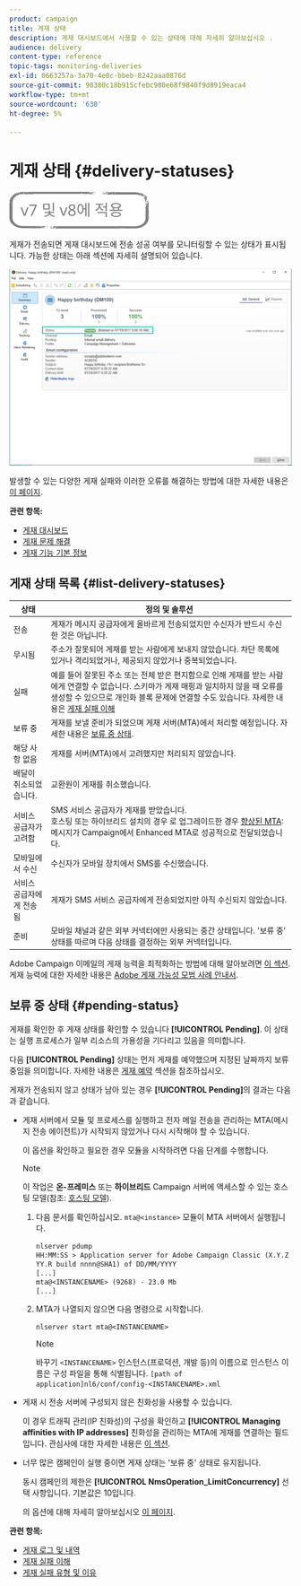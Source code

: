 ```yaml
---
product: campaign
title: 게재 상태
description: 게재 대시보드에서 사용할 수 있는 상태에 대해 자세히 알아보십시오 .
audience: delivery
content-type: reference
topic-tags: monitoring-deliveries
exl-id: 0663257a-3a70-4e0c-bbeb-8242aaa0876d
source-git-commit: 98380c18b915cfebc980e68f9840f9d8919eaca4
workflow-type: tm+mt
source-wordcount: '630'
ht-degree: 5%

---
```


# 게재 상태 {#delivery-statuses}

![](../../assets/common.svg)

<!--ajouter intro 

ajouter screenshot -->

게재가 전송되면 게재 대시보드에 전송 성공 여부를 모니터링할 수 있는 상태가 표시됩니다. 가능한 상태는 아래 섹션에 자세히 설명되어 있습니다.

![](assets/delivery-status.png)

발생할 수 있는 다양한 게재 실패와 이러한 오류를 해결하는 방법에 대한 자세한 내용은 [이 페이지](understanding-delivery-failures.md).

**관련 항목:**

* [게재 대시보드](delivery-dashboard.md)
* [게재 문제 해결](delivery-troubleshooting.md)
* [게재 기능 기본 정보](about-deliverability.md)

## 게재 상태 목록 {#list-delivery-statuses}

<table> 
 <thead> 
  <tr> 
   <th> 상태<br /> </th> 
   <th> 정의 및 솔루션<br /> </th> 
  </tr> 
 </thead> 
 <tbody> 
  <tr> 
   <td> 전송<br /> </td> 
   <td> 게재가 메시지 공급자에게 올바르게 전송되었지만 수신자가 반드시 수신한 것은 아닙니다.<br /> </td> 
  </tr> 
  <tr> 
   <td> 무시됨<br /> </td> 
   <td> 주소가 잘못되어 게재를 받는 사람에게 보내지 않았습니다. 차단 목록에 있거나 격리되었거나, 제공되지 않았거나 중복되었습니다. <br /> </td> 
  </tr> 
  <tr> 
   <td> 실패<br /> </td> 
   <td> 예를 들어 잘못된 주소 또는 전체 받은 편지함으로 인해 게재를 받는 사람에게 연결할 수 없습니다. 스키마가 게재 매핑과 일치하지 않을 때 오류를 생성할 수 있으므로 개인화 블록 문제에 연결할 수도 있습니다. 자세한 내용은 <a href="understanding-delivery-failures.md" target="_blank">게재 실패 이해</a><br /> </td> 
  </tr>
  <tr> 
   <td> 보류 중<br /> </td> 
   <td> 게재를 보낼 준비가 되었으며 게재 서버(MTA)에서 처리할 예정입니다. 자세한 내용은 <a href="#pending-status" target="_blank">보류 중 상태</a>.<br /> </td> 
  </tr> 
  <tr> 
   <td> 해당 사항 없음<br /> </td> 
   <td> 게재를 서버(MTA)에서 고려했지만 처리되지 않았습니다.<br /> </td> 
  </tr>  
  <tr> 
   <td> 배달이 취소되었습니다.<br /> </td> 
   <td> 교환원이 게재를 취소했습니다.<br /> </td> 
  </tr> 
  <tr> 
   <td> 서비스 공급자가 고려함<br /> </td> 
   <td> SMS 서비스 공급자가 게재를 받았습니다.<br /> 호스팅 또는 하이브리드 설치의 경우 로 업그레이드한 경우 <a href="sending-with-enhanced-mta.md" target="_blank">향상된 MTA</a>: 메시지가 Campaign에서 Enhanced MTA로 성공적으로 전달되었습니다.</td> 
  </tr> 
  <tr> 
   <td> 모바일에서 수신<br /> </td> 
   <td> 수신자가 모바일 장치에서 SMS를 수신했습니다.<br /> </td> 
  </tr>
  <tr> 
   <td> 서비스 공급자에게 전송됨<br /> </td> 
   <td> 게재가 SMS 서비스 공급자에게 전송되었지만 아직 수신되지 않았습니다.<br />
   </td> 
  </tr> 
  <tr> 
   <td> 준비<br /> </td> 
   <td> 모바일 채널과 같은 외부 커넥터에만 사용되는 중간 상태입니다. '보류 중' 상태를 따르며 다음 상태를 결정하는 외부 커넥터입니다.<br /> </td> 
  </tr> 
 </tbody> 
</table>

Adobe Campaign 이메일의 게재 능력을 최적화하는 방법에 대해 알아보려면 [이 섹션](about-deliverability.md). 게재 능력에 대한 자세한 내용은 [Adobe 게재 가능성 모범 사례 안내서](https://experienceleague.adobe.com/docs/deliverability-learn/deliverability-best-practice-guide/introduction.html?lang=ko).

## 보류 중 상태 {#pending-status}

게재를 확인한 후 게재 상태를 확인할 수 있습니다 **[!UICONTROL Pending]**. 이 상태는 실행 프로세스가 일부 리소스의 가용성을 기다리고 있음을 의미합니다.

다음 **[!UICONTROL Pending]** 상태는 먼저 게재를 예약했으며 지정된 날짜까지 보류 중임을 의미합니다. 자세한 내용은 [게재 예약](steps-sending-the-delivery.md#scheduling-the-delivery-sending) 섹션을 참조하십시오.

게재가 전송되지 않고 상태가 남아 있는 경우 **[!UICONTROL Pending]**&#x200B;의 결과는 다음과 같습니다.

* 게재 서버에서 모듈 및 프로세스를 실행하고 전자 메일 전송을 관리하는 MTA(메시지 전송 에이전트)가 시작되지 않았거나 다시 시작해야 할 수 있습니다.

   이 옵션을 확인하고 필요한 경우 모듈을 시작하려면 다음 단계를 수행합니다.

   >[!NOTE]
   >
   >이 작업은 **온-프레미스** 또는 **하이브리드** Campaign 서버에 액세스할 수 있는 호스팅 모델(참조: [호스팅 모델](../../installation/using/hosting-models.md)).

   1. 다음 문서를 확인하십시오. `mta@<instance>` 모듈이 MTA 서버에서 실행됩니다.

      ```
      nlserver pdump
      HH:MM:SS > Application server for Adobe Campaign Classic (X.Y.Z YY.R build nnnn@SHA1) of DD/MM/YYYY
      [...]
      mta@<INSTANCENAME> (9268) - 23.0 Mb
      [...]
      ```

   1. MTA가 나열되지 않으면 다음 명령으로 시작합니다.

      ```
      nlserver start mta@<INSTANCENAME>
      ```

      >[!NOTE]
      >
      >바꾸기 `<INSTANCENAME>` 인스턴스(프로덕션, 개발 등)의 이름으로 인스턴스 이름은 구성 파일을 통해 식별됩니다. `[path of application]nl6/conf/config-<INSTANCENAME>.xml`

* 게재 시 전송 서버에 구성되지 않은 친화성을 사용할 수 있습니다.

   이 경우 트래픽 관리(IP 친화성)의 구성을 확인하고 **[!UICONTROL Managing affinities with IP addresses]** 친화성을 관리하는 MTA에 게재를 연결하는 필드입니다. 관심사에 대한 자세한 내용은 [이 섹션](../../installation/using/configure-delivery-settings.md).

* 너무 많은 캠페인이 실행 중이면 게재 상태는 &#39;보류 중&#39; 상태로 유지됩니다.

   동시 캠페인의 제한은 **[!UICONTROL NmsOperation_LimitConcurrency]** 선택 사항입니다. 기본값은 10입니다.

   의 옵션에 대해 자세히 알아보십시오 [이 페이지](../../installation/using/configuring-campaign-options.md).


**관련 항목:**

* [게재 로그 및 내역](#delivery-logs-and-history)
* [게재 실패 이해](understanding-delivery-failures.md)
* [게재 실패 유형 및 이유](understanding-delivery-failures.md#delivery-failure-types-and-reasons)
